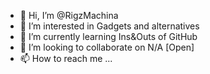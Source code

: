 - 👋 Hi, I’m @RigzMachina
- 👀 I’m interested in Gadgets and alternatives
- 🌱 I’m currently learning Ins&Outs of GitHub
- 💞️ I’m looking to collaborate on N/A [Open]
- 📫 How to reach me ...

<!---
RigzMachina/RigzMachina is a ✨ special ✨ repository because its `README.md` (this file) appears on your GitHub profile.
You can click the Preview link to take a look at your changes.
--->
